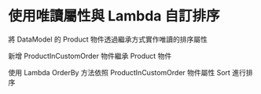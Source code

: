 # 使用唯讀屬性與 Lambda 自訂排序

將 DataModel 的 Product 物件透過繼承方式實作唯讀的排序屬性

新增 ProductInCustomOrder 物件繼承 Product 物件

使用 Lambda OrderBy 方法依照 ProductInCustomOrder 物件屬性 Sort 進行排序